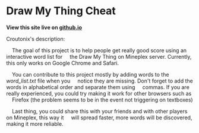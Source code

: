 # Draw My Thing Cheat

__View this site live on [github.io](skylerspaeth.github.io/dmtcheat)__


Croutonix's description:

&nbsp;&nbsp;&nbsp;&nbsp;The goal of this project is to help people get really good score using an interactive word list for &nbsp;&nbsp;&nbsp;&nbsp;the Draw My Thing on Mineplex server. Currently, this only works on Google Chrome and Safari.

&nbsp;&nbsp;&nbsp;&nbsp;You can contribute to this project mostly by adding words to the <i>word_list.txt</i> file when you &nbsp;&nbsp;&nbsp;&nbsp;notice they are missing. Don't forget to add the words in alphabetical order and separate them using &nbsp;&nbsp;&nbsp;&nbsp;commas. If you are really experienced, you could try making it work for other browsers such as &nbsp;&nbsp;&nbsp;&nbsp;Firefox (the problem seems to be in the event not triggering on textboxes)

&nbsp;&nbsp;&nbsp;&nbsp;Last thing, you could share this with your friends and with other players on Mineplex, this way it &nbsp;&nbsp;&nbsp;&nbsp;will spread faster, more words will be discovered, making it more reliable.
